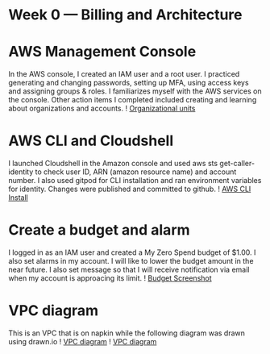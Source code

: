 # Week 0 — Billing and Architecture

# AWS Management Console
In the AWS console, I created an IAM user and a root user. I practiced generating and changing passwords, setting up MFA, using  access keys and assigning groups & roles. I familiarizes myself with the AWS services on the console. Other action items I completed included creating and learning about organizations and accounts.
! [Organizational units](assest/Week_OU%20screenshot.png)

# AWS CLI and Cloudshell
I launched Cloudshell in the Amazon console and used  aws sts get-caller-identity to check user ID, ARN (amazon resource name) and account number. I also used gitpod for CLI installation and ran environment variables for identity. Changes were published and committed to github. 
! [AWS CLI Install](assest/Week0_CLI.png)


# Create a budget and alarm
I logged in as an IAM user and created a My Zero Spend budget of $1.00. I also set alarms in my account.  I will like to lower the budget amount in the near future. I also set message so that I will receive notification via email when my account is approacing its limit. 
! [Budget Screenshot](assest/Week%200%20Budget.png)


# VPC diagram
This is an VPC that is on napkin while the following diagram was drawn using drawn.io
! [VPC diagram](assest/Week%200_VPC%20Pic.jpg)
! [VPC diagram](assest/assest/Week0_VPC.png)


